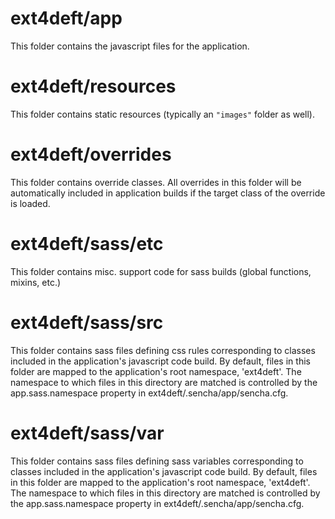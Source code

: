 # ext4deft/app

This folder contains the javascript files for the application.

# ext4deft/resources

This folder contains static resources (typically an `"images"` folder as well).

# ext4deft/overrides

This folder contains override classes. All overrides in this folder will be 
automatically included in application builds if the target class of the override
is loaded.

# ext4deft/sass/etc

This folder contains misc. support code for sass builds (global functions, 
mixins, etc.)

# ext4deft/sass/src

This folder contains sass files defining css rules corresponding to classes
included in the application's javascript code build.  By default, files in this 
folder are mapped to the application's root namespace, 'ext4deft'. The
namespace to which files in this directory are matched is controlled by the
app.sass.namespace property in ext4deft/.sencha/app/sencha.cfg. 

# ext4deft/sass/var

This folder contains sass files defining sass variables corresponding to classes
included in the application's javascript code build.  By default, files in this 
folder are mapped to the application's root namespace, 'ext4deft'. The
namespace to which files in this directory are matched is controlled by the
app.sass.namespace property in ext4deft/.sencha/app/sencha.cfg. 
